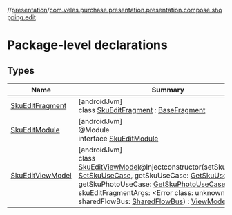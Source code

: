 //[presentation](../../index.md)/[com.veles.purchase.presentation.presentation.compose.shopping.edit](index.md)

# Package-level declarations

## Types

| Name | Summary |
|---|---|
| [SkuEditFragment](-sku-edit-fragment/index.md) | [androidJvm]<br>class [SkuEditFragment](-sku-edit-fragment/index.md) : [BaseFragment](../com.veles.purchase.presentation.base.mvvm.fragment/-base-fragment/index.md) |
| [SkuEditModule](-sku-edit-module/index.md) | [androidJvm]<br>@Module<br>interface [SkuEditModule](-sku-edit-module/index.md) |
| [SkuEditViewModel](-sku-edit-view-model/index.md) | [androidJvm]<br>class [SkuEditViewModel](-sku-edit-view-model/index.md)@Injectconstructor(setSkuUseCase: [SetSkuUseCase](../../../domain/domain/com.veles.purchase.domain.usecase.sku/-set-sku-use-case/index.md), getSkuUseCase: [GetSkuUseCase](../../../domain/domain/com.veles.purchase.domain.usecase.sku/-get-sku-use-case/index.md), getSkuPhotoUseCase: [GetSkuPhotoUseCase](../../../domain/domain/com.veles.purchase.domain.usecase.sku/-get-sku-photo-use-case/index.md), skuEditFragmentArgs: <!---  GfmCommand {"@class":"org.jetbrains.dokka.gfm.ResolveLinkGfmCommand","dri":{"packageName":"","classNames":"<Error class: unknown class>","callable":null,"target":{"@class":"org.jetbrains.dokka.links.PointingToDeclaration"},"extra":null}} --->&lt;Error class: unknown class&gt;<!--- --->, sharedFlowBus: [SharedFlowBus](../com.veles.purchase.presentation.data.bus/-shared-flow-bus/index.md)) : [ViewModel](https://developer.android.com/reference/kotlin/androidx/lifecycle/ViewModel.html) |
